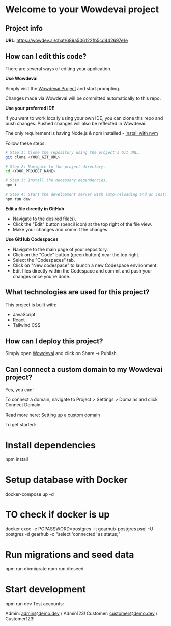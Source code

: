 # Welcome to your Wowdevai project

## Project info

**URL**: https://wowdev.ai/chat/689a506122fb5cd442697e1e

## How can I edit this code?

There are several ways of editing your application.

**Use Wowdevai**

Simply visit the [Wowdevai Project](https://wowdev.ai/chat/689a506122fb5cd442697e1e) and start prompting.

Changes made via Wowdevai will be committed automatically to this repo.

**Use your preferred IDE**

If you want to work locally using your own IDE, you can clone this repo and push changes. Pushed changes will also be reflected in Wowdevai.

The only requirement is having Node.js & npm installed - [install with nvm](https://github.com/nvm-sh/nvm#installing-and-updating)

Follow these steps:

```sh
# Step 1: Clone the repository using the project's Git URL.
git clone <YOUR_GIT_URL>

# Step 2: Navigate to the project directory.
cd <YOUR_PROJECT_NAME>

# Step 3: Install the necessary dependencies.
npm i

# Step 4: Start the development server with auto-reloading and an instant preview.
npm run dev
```

**Edit a file directly in GitHub**

- Navigate to the desired file(s).
- Click the "Edit" button (pencil icon) at the top right of the file view.
- Make your changes and commit the changes.

**Use GitHub Codespaces**

- Navigate to the main page of your repository.
- Click on the "Code" button (green button) near the top right.
- Select the "Codespaces" tab.
- Click on "New codespace" to launch a new Codespace environment.
- Edit files directly within the Codespace and commit and push your changes once you're done.

## What technologies are used for this project?

This project is built with:

- JavaScript
- React
- Tailwind CSS

## How can I deploy this project?

Simply open [Wowdevai](https://wowdev.ai/chat/689a506122fb5cd442697e1e) and click on Share -> Publish.

## Can I connect a custom domain to my Wowdevai project?

Yes, you can!

To connect a domain, navigate to Project > Settings > Domains and click Connect Domain.

Read more here: [Setting up a custom domain](https://docs.wowdevai.dev/tips-tricks/custom-domain#step-by-step-guide)

To get started:

# Install dependencies
npm install

# Setup database with Docker
docker-compose up -d

# TO check if docker is up
docker exec -e PGPASSWORD=postgres -it gearhub-postgres psql -U postgres -d gearhub -c "select 'connected' as status;"

# Run migrations and seed data
npm run db:migrate
npm run db:seed

# Start development
npm run dev
Test accounts:

Admin: admin@demo.dev / Admin123!
Customer: customer@demo.dev / Customer123!
